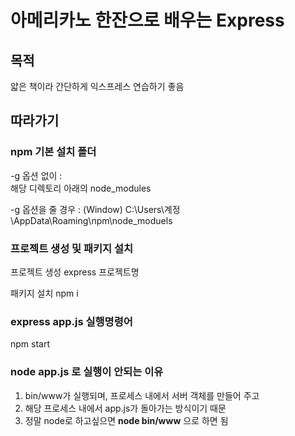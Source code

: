 # 아메리카노 한잔으로 배우는 Express

## 목적
얇은 책이라 간단하게 익스프레스 연습하기 좋음

## 따라가기
### npm 기본 설치 폴더
-g 옵션 없이 :  
    해당 디렉토리 아래의 node_modules
    
-g 옵션을 줄 경우 :
    (Window) C:\Users\계정\AppData\Roaming\npm\node_moduels

### 프로젝트 생성 및 패키지 설치
프로젝트 생성
    express 프로젝트명

패키지 설치
    npm i 

### express app.js 실행명령어
npm start  

### node app.js 로 실행이 안되는 이유
1. bin/www가 실행되며, 프로세스 내에서 서버 객체를 만들어 주고
2. 해당 프로세스 내에서 app.js가 돌아가는 방식이기 때문
3. 정말 node로 하고싶으면 **node bin/www** 으로 하면 됨

